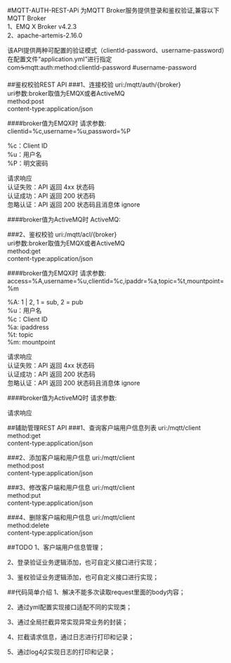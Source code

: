 #MQTT-AUTH-REST-APi
为MQTT Broker服务提供登录和鉴权验证,兼容以下MQTT Broker<br>
1、EMQ X Broker v4.2.3<br>
2、apache-artemis-2.16.0<br>

该API提供两种可配置的验证模式（clientId-password、username-password）<br>
在配置文件“application.yml”进行指定<br>
com:coffee:mqtt:auth:method:clientId-password #username-password<br>

##鉴权校验REST API
###1、连接校验
uri:/mqtt/auth/{broker}<br>
uri参数:broker取值为EMQX或者ActiveMQ<br>
method:post<br>
content-type:application/json<br>

####broker值为EMQX时
请求参数:<br>
clientid=%c,username=%u,password=%P<br>

%c：Client ID<br>
%u：用户名<br>
%P：明文密码<br>

请求响应<br>
认证失败：API 返回 4xx 状态码<br>
认证成功：API 返回 200 状态码<br>
忽略认证：API 返回 200 状态码且消息体 ignore<br>

####broker值为ActiveMQ时
ActiveMQ:<br>

###2、鉴权校验
uri:/mqtt/acl/{broker}<br>
uri参数:broker取值为EMQX或者ActiveMQ<br>
method:get<br>
content-type:application/json<br>

####broker值为EMQX时
请求参数:<br>
access=%A,username=%u,clientid=%c,ipaddr=%a,topic=%t,mountpoint=%m

%A: 1 | 2, 1 = sub, 2 = pub<br>
%u：用户名<br>
%c：Client ID<br>
%a: ipaddress<br>
%t: topic<br>
%m: mountpoint<br>

请求响应<br>
认证失败：API 返回 4xx 状态码<br>
认证成功：API 返回 200 状态码<br>
忽略认证：API 返回 200 状态码且消息体 ignore<br>

####broker值为ActiveMQ时
请求参数:<br>

请求响应<br>

##辅助管理REST API
###1、查询客户端用户信息列表
uri:/mqtt/client<br>
method:get<br>
content-type:application/json<br>

###2、添加客户端和用户信息
uri:/mqtt/client<br>
method:post<br>
content-type:application/json<br>

###3、修改客户端和用户信息
uri:/mqtt/client<br>
method:put<br>
content-type:application/json<br>

###4、删除客户端和用户信息
uri:/mqtt/client<br>
method:delete<br>
content-type:application/json<br>

##TODO
1、客户端用户信息管理；

2、登录验证业务逻辑添加，也可自定义接口进行实现；

3、鉴权验证业务逻辑添加，也可自定义接口进行实现；

##代码简单介绍
1、解决不能多次读取request里面的body内容；

2、通过yml配置实现接口适配不同的实现类；

3、通过全局拦截异常实现异常业务的封装；

4、拦截请求信息，通过日志进行打印和记录；

5、通过log4j2实现日志的打印和记录；




